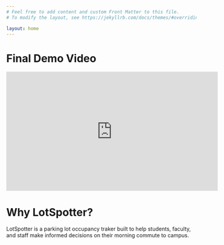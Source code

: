 ```yaml
---
# Feel free to add content and custom Front Matter to this file.
# To modify the layout, see https://jekyllrb.com/docs/themes/#overriding-theme-defaults

layout: home
---
```

# Final Demo Video
<iframe width="560" height="315" src="https://www.youtube.com/embed/BA_c3bGQXlQ" title="YouTube video player" frameborder="0" allow="accelerometer; autoplay; clipboard-write; encrypted-media; gyroscope; picture-in-picture" allowfullscreen></iframe>

# Why LotSpotter?
LotSpotter is a parking lot occupancy traker built to help students, faculty, and staff make informed decisions on their morning commute to campus.
